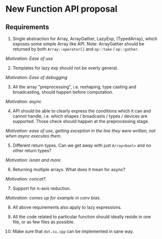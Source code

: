 # New Function API proposal

## Requirements

1. Single abstraction for Array, ArrayGather, LazyExp, (TypedArray), which exposes some simple Array like API. Note: ArrayGather should be returned by both `Array::operator[]` and `op::take` / `op::gather`.

*Motivation: Ease of use*

2. Templates for lazy exp should not be overly general.

*Motivation: Ease of debugging*

3. All the array "preprocessing", i.e. reshaping, type casting and broadcasting, should happen before computation.

*Motivation: async*

4. API should be able to clearly express the conditions which it can and cannot handle, i.e. which shapes / broadcasts / types / devices are supported. Those check should happen at the preprocessing stage.

*Motivation: ease of use, getting exception in the line they were written, not when async executes them.*

5. Different return types. Can we get away with just `Array<bool>` and no other return types?

*Motivation: isnan and more.*

6. Returning multiple arrays. What does it mean for async?

*Motivation: concat?.*

7. Support for n-axis reduction.

*Motivation: comes up for example in conv bias.*

8. All above requirements also apply to lazy expressions.

9. All the code related to particular function should ideally reside in one file, or as few files as possible.

10. Make sure that `dot.cu.cpp` can be implemented in sane way.
